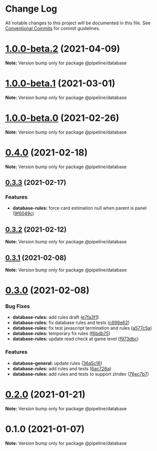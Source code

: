# Change Log

All notable changes to this project will be documented in this file.
See [Conventional Commits](https://conventionalcommits.org) for commit guidelines.

# [1.0.0-beta.2](https://github.com/eficode/pipeline-the-game/compare/v1.0.0-beta.1...v1.0.0-beta.2) (2021-04-09)

**Note:** Version bump only for package @pipeline/database





# [1.0.0-beta.1](https://github.com/eficode/pipeline-the-game/compare/v1.0.0-beta.0...v1.0.0-beta.1) (2021-03-01)

**Note:** Version bump only for package @pipeline/database





# [1.0.0-beta.0](https://github.com/eficode/pipeline-the-game/compare/v0.4.0...v1.0.0-beta.0) (2021-02-26)

**Note:** Version bump only for package @pipeline/database





# [0.4.0](https://github.com/eficode/pipeline-the-game/compare/v0.3.3...v0.4.0) (2021-02-18)

**Note:** Version bump only for package @pipeline/database






## [0.3.3](https://github.com/eficode/pipeline-the-game/compare/v0.3.2...v0.3.3) (2021-02-17)


### Features

* **database-rules:** force card estimation null when parent is panel ([9f6049c](https://github.com/eficode/pipeline-the-game/commit/9f6049c0aecd4053608967a2370446280a50ce5b))





## [0.3.2](https://github.com/eficode/pipeline-the-game/compare/v0.3.1...v0.3.2) (2021-02-12)

**Note:** Version bump only for package @pipeline/database






## [0.3.1](https://github.com/eficode/pipeline-the-game/compare/v0.3.0...v0.3.1) (2021-02-08)

**Note:** Version bump only for package @pipeline/database





# [0.3.0](https://github.com/eficode/pipeline-the-game/compare/v0.2.0...v0.3.0) (2021-02-08)


### Bug Fixes

* **database-rules:** add rules draft ([e7fa3f1](https://github.com/eficode/pipeline-the-game/commit/e7fa3f11ad1465b6a2b995361a0da740d90a74a2))
* **database-rules:** fix database rules and tests ([c698e62](https://github.com/eficode/pipeline-the-game/commit/c698e626aa881060c6d000fdc92ba76178b1c6fa))
* **database-rules:** fix test javascript termination and rules ([a577c5a](https://github.com/eficode/pipeline-the-game/commit/a577c5a8a01701f48acb9ef8ae38d3786d67a3a5))
* **database-rules:** temporary fix rules ([f6bdb75](https://github.com/eficode/pipeline-the-game/commit/f6bdb750768ad898d2a5ece56a98475810a55b6f))
* **database-rules:** update read check at game level ([f973dbc](https://github.com/eficode/pipeline-the-game/commit/f973dbccfd349a129a8f2e22f579e8d2a2b0c4b2))


### Features

* **database-general:** update rules ([36a5c16](https://github.com/eficode/pipeline-the-game/commit/36a5c16aac85d57aee3b0ec05bfc231eefe380b6))
* **database-rules:** add rules and tests ([6ac726a](https://github.com/eficode/pipeline-the-game/commit/6ac726a44a65b02ff93f991e952e8782342b7ad6))
* **database-rules:** add rules and tests to support zIndex ([76ec7b7](https://github.com/eficode/pipeline-the-game/commit/76ec7b7803b54d0df188f3e97ed597956bb6804f))





# [0.2.0](https://github.com/eficode/pipeline-the-game/compare/v0.1.0...v0.2.0) (2021-01-21)

**Note:** Version bump only for package @pipeline/database





# 0.1.0 (2021-01-07)

**Note:** Version bump only for package @pipeline/database
